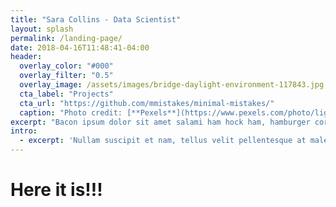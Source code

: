 ```yaml
---
title: "Sara Collins - Data Scientist"
layout: splash
permalink: /landing-page/
date: 2018-04-16T11:48:41-04:00
header:
  overlay_color: "#000"
  overlay_filter: "0.5"
  overlay_image: /assets/images/bridge-daylight-environment-117843.jpg
  cta_label: "Projects"
  cta_url: "https://github.com/mmistakes/minimal-mistakes/"
  caption: "Photo credit: [**Pexels**](https://www.pexels.com/photo/light-landscape-nature-forest-117843/)"
excerpt: "Bacon ipsum dolor sit amet salami ham hock ham, hamburger corned beef short ribs kielbasa biltong t-bone drumstick tri-tip tail sirloin pork chop."
intro: 
  - excerpt: 'Nullam suscipit et nam, tellus velit pellentesque at malesuada, enim eaque. Quis nulla, netus tempor in diam gravida tincidunt, *proin faucibus* voluptate felis id sollicitudin. Centered with `type="center"`'
---
```


# Here it is!!!